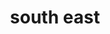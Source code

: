 ---
layout: default
title: south east
desc: "Discover the resorts that skiers and riders are most passionate about in North America."
section_id: beginner
resions: south-east
---